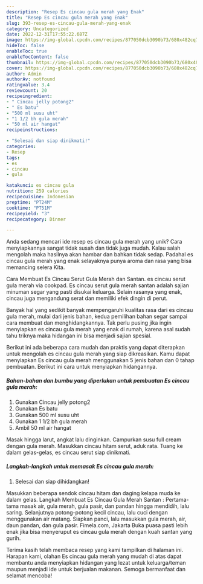 ```yaml
---
description: "Resep Es cincau gula merah yang Enak"
title: "Resep Es cincau gula merah yang Enak"
slug: 393-resep-es-cincau-gula-merah-yang-enak
category: Uncategorized
date: 2022-12-31T17:55:22.687Z
image: https://img-global.cpcdn.com/recipes/877050dcb3090b73/680x482cq70/es-cincau-gula-merah-foto-resep-utama.jpg
hideToc: false
enableToc: true
enableTocContent: false
thumbnail: https://img-global.cpcdn.com/recipes/877050dcb3090b73/680x482cq70/es-cincau-gula-merah-foto-resep-utama.jpg
cover: https://img-global.cpcdn.com/recipes/877050dcb3090b73/680x482cq70/es-cincau-gula-merah-foto-resep-utama.jpg
author: Admin
authorAv: notfound
ratingvalue: 3.4
reviewcount: 20
recipeingredient:
- " Cincau jelly potong2"
- " Es batu"
- "500 ml susu uht"
- "1 1/2 bh gula merah"
- "50 ml air hangat"
recipeinstructions:

- "Selesai dan siap dinikmati!"
categories:
- Resep
tags:
- es
- cincau
- gula

katakunci: es cincau gula 
nutrition: 259 calories
recipecuisine: Indonesian
preptime: "PT24M"
cooktime: "PT51M"
recipeyield: "3"
recipecategory: Dinner

---
```





Anda sedang mencari ide resep es cincau gula merah yang unik? Cara menyiapkannya sangat tidak susah dan tidak juga mudah. Kalau salah mengolah maka hasilnya akan hambar dan bahkan tidak sedap. Padahal es cincau gula merah yang enak selayaknya punya aroma dan rasa yang bisa memancing selera Kita.





Cara Membuat Es Cincau Serut Gula Merah dan Santan. es cincau serut gula merah via cookpad. Es cincau serut gula merah santan adalah sajian minuman segar yang pasti disukai keluarga. Selain rasanya yang enak, cincau juga mengandung serat dan memiliki efek dingin di perut.

Banyak hal yang sedikit banyak mempengaruhi kualitas rasa dari es cincau gula merah, mulai dari jenis bahan, kedua pemilihan bahan segar sampai cara membuat dan menghidangkannya. Tak perlu pusing jika ingin menyiapkan es cincau gula merah yang enak di rumah, karena asal sudah tahu triknya maka hidangan ini bisa menjadi sajian spesial.






Berikut ini ada beberapa cara mudah dan praktis yang dapat diterapkan untuk mengolah es cincau gula merah yang siap dikreasikan. Kamu dapat menyiapkan Es cincau gula merah menggunakan 5 jenis bahan dan 0 tahap pembuatan. Berikut ini cara untuk menyiapkan hidangannya.

<!--inarticleads1-->

##### Bahan-bahan dan bumbu yang diperlukan untuk pembuatan Es cincau gula merah:

1. Gunakan  Cincau jelly potong2
1. Gunakan  Es batu
1. Gunakan 500 ml susu uht
1. Gunakan 1 1/2 bh gula merah
1. Ambil 50 ml air hangat


Masak hingga larut, angkat lalu dinginkan. Campurkan susu full cream dengan gula merah. Masukkan cincau hitam serut, aduk rata. Tuang ke dalam gelas-gelas, es cincau serut siap dinikmati. 

<!--inarticleads2-->

##### Langkah-langkah untuk memasak Es cincau gula merah:


1. Selesai dan siap dihidangkan!

Masukkan beberapa sendok cincau hitam dan daging kelapa muda ke dalam gelas. Langkah Membuat Es Cincau Gula Merah Santan : Pertama-tama masak air, gula merah, gula pasir, dan pandan hingga mendidih, lalu saring. Selanjutnya potong-potong kecil cincau, lalu cuci dengan menggunakan air matang. Siapkan panci, lalu masukkan gula merah, air, daun pandan, dan gula pasir. Fimela.com, Jakarta Buka puasa pasti lebih enak jika bisa menyeruput es cincau gula merah dengan kuah santan yang gurih. 

Terima kasih telah membaca resep yang kami tampilkan di halaman ini. Harapan kami, olahan Es cincau gula merah yang mudah di atas dapat membantu anda menyiapkan hidangan yang lezat untuk keluarga/teman maupun menjadi ide untuk berjualan makanan. Semoga bermanfaat dan selamat mencoba!
